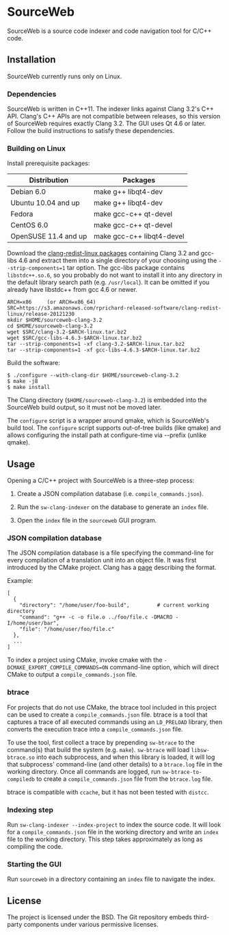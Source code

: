 SourceWeb
=========

SourceWeb is a source code indexer and code navigation tool for C/C++ code.

Installation
------------

SourceWeb currently runs only on Linux.


### Dependencies

SourceWeb is written in C++11.  The indexer links against Clang 3.2's C++ API.
Clang's C++ APIs are not compatible between releases, so this version of
SourceWeb requires exactly Clang 3.2.  The GUI uses Qt 4.6 or later.  Follow
the build instructions to satisfy these dependencies.


### Building on Linux

Install prerequisite packages:

| Distribution         | Packages
| -------------------- | -------------------------
| Debian 6.0           | make g++ libqt4-dev
| Ubuntu 10.04 and up  | make g++ libqt4-dev
| Fedora               | make gcc-c++ qt-devel
| CentOS 6.0           | make gcc-c++ qt-devel
| OpenSUSE 11.4 and up | make gcc-c++ libqt4-devel

Download the [clang-redist-linux packages][1] containing Clang 3.2 and gcc-libs
4.6 and extract them into a single directory of your choosing using the
`--strip-components=1` tar option.  The gcc-libs package contains
`libstdc++.so.6`, so you probably do not want to install it into any directory
in the default library search path (e.g. `/usr/local`).  It can be omitted if
you already have libstdc++ from gcc 4.6 or newer.

[1]: http://rprichard.github.com/clang-redist-linux

    ARCH=x86     (or ARCH=x86_64)
    SRC=https://s3.amazonaws.com/rprichard-released-software/clang-redist-linux/release-20121230
    mkdir $HOME/sourceweb-clang-3.2
    cd $HOME/sourceweb-clang-3.2
    wget $SRC/clang-3.2-$ARCH-linux.tar.bz2
    wget $SRC/gcc-libs-4.6.3-$ARCH-linux.tar.bz2
    tar --strip-components=1 -xf clang-3.2-$ARCH-linux.tar.bz2
    tar --strip-components=1 -xf gcc-libs-4.6.3-$ARCH-linux.tar.bz2

Build the software:

    $ ./configure --with-clang-dir $HOME/sourceweb-clang-3.2
    $ make -j8
    $ make install

The Clang directory (`$HOME/sourceweb-clang-3.2`) is embedded into the
SourceWeb build output, so it must not be moved later.

The `configure` script is a wrapper around qmake, which is SourceWeb's build
tool.  The `configure` script supports out-of-tree builds (like qmake) and
allows configuring the install path at configure-time via --prefix (unlike
qmake).


Usage
-----

Opening a C/C++ project with SourceWeb is a three-step process:

1. Create a JSON compilation database (i.e. `compile_commands.json`).

2. Run the `sw-clang-indexer` on the database to generate an `index` file.

3. Open the `index` file in the `sourceweb` GUI program.


### JSON compilation database

The JSON compilation database is a file specifying the command-line for every
compilation of a translation unit into an object file.  It was first introduced
by the CMake project.  Clang has a [page][2] describing the format.

[2]: http://clang.llvm.org/docs/JSONCompilationDatabase.html

Example:

    [
      {
        "directory": "/home/user/foo-build",         # current working directory
        "command": "g++ -c -o file.o ../foo/file.c -DMACRO -I/home/user/bar",
        "file": "/home/user/foo/file.c"
      },
      ...
    ]

To index a project using CMake, invoke cmake with the
`-DCMAKE_EXPORT_COMPILE_COMMANDS=ON` command-line option, which will direct
CMake to output a `compile_commands.json` file.


### btrace

For projects that do not use CMake, the btrace tool included in this project
can be used to create a `compile_commands.json` file.  btrace is a tool that
captures a trace of all executed commands using an `LD_PRELOAD` library, then
converts the execution trace into a `compile_commands.json` file.

To use the tool, first collect a trace by prepending `sw-btrace` to the
command(s) that build the system (e.g. `make`).  `sw-btrace` will load
`libsw-btrace.so` into each subprocess, and when this library is loaded, it
will log that subprocess' command-line (and other details) to a `btrace.log`
file in the working directory.  Once all commands are logged, run
`sw-btrace-to-compiledb` to create a `compile_commands.json` file from the
`btrace.log` file.

btrace is compatible with `ccache`, but it has not been tested with `distcc`.


### Indexing step

Run `sw-clang-indexer --index-project` to index the source code.  It will look
for a `compile_commands.json` file in the working directory and write an `index`
file to the working directory.  This step takes approximately as long as
compiling the code.


### Starting the GUI

Run `sourceweb` in a directory containing an `index` file to navigate the index.


License
-------

The project is licensed under the BSD.  The Git repository embeds third-party
components under various permissive licenses.
